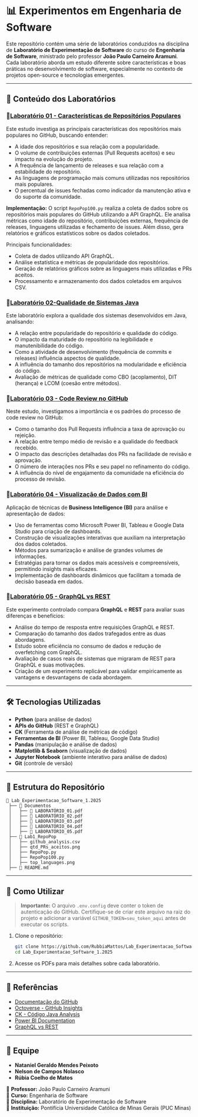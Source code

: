 # 📊 Experimentos em Engenharia de Software

Este repositório contém uma série de laboratórios conduzidos na disciplina de **Laboratório de Experimentação de Software** do curso de **Engenharia de Software**, ministrado pelo professor **João Paulo Carneiro Aramuni**. Cada laboratório aborda um estudo diferente sobre características e boas práticas no desenvolvimento de software, especialmente no contexto de projetos open-source e tecnologias emergentes.

---

## 📌 Conteúdo dos Laboratórios

### 🔹[Laboratório 01 - Características de Repositórios Populares](Documentos/LABORATÓRIO_01.pdf)
Este estudo investiga as principais características dos repositórios mais populares no GitHub, buscando entender:
- A idade dos repositórios e sua relação com a popularidade.
- O volume de contribuições externas (Pull Requests aceitos) e seu impacto na evolução do projeto.
- A frequência de lançamento de releases e sua relação com a estabilidade do repositório.
- As linguagens de programação mais comuns utilizadas nos repositórios mais populares.
- O percentual de issues fechadas como indicador da manutenção ativa e do suporte da comunidade.

**Implementação:**
O script `RepoPop100.py` realiza a coleta de dados sobre os repositórios mais populares do GitHub utilizando a API 
GraphQL. Ele analisa métricas como idade do repositório, contribuições externas, frequência de releases, linguagens utilizadas e fechamento de issues. Além disso, gera relatórios e gráficos estatísticos sobre os dados coletados. 

Principais funcionalidades:
- Coleta de dados utilizando API GraphQL.
- Análise estatística e métricas de popularidade dos repositórios.
- Geração de relatórios gráficos sobre as linguagens mais utilizadas e PRs aceitos.
- Processamento e armazenamento dos dados coletados em arquivos CSV.

### 🔹[Laboratório 02-Qualidade de Sistemas Java](Documentos/LABORATÓRIO_02.pdf)
Este laboratório explora a qualidade dos sistemas desenvolvidos em Java, analisando:
- A relação entre popularidade do repositório e qualidade do código.
- O impacto da maturidade do repositório na legibilidade e manutenibilidade do código.
- Como a atividade de desenvolvimento (frequência de commits e releases) influência aspectos de qualidade.
- A influência do tamanho dos repositórios na modularidade e eficiência do código.
- Avaliação de métricas de qualidade como CBO (acoplamento), DIT (herança) e LCOM (coesão entre métodos).

### 🔹[Laboratório 03 - Code Review no GitHub](Documentos/LABORATÓRIO_03.pdf)
Neste estudo, investigamos a importância e os padrões do processo de code review no GitHub:
- Como o tamanho dos Pull Requests influência a taxa de aprovação ou rejeição.
- A relação entre tempo médio de revisão e a qualidade do feedback recebido.
- O impacto das descrições detalhadas dos PRs na facilidade de revisão e aprovação.
- O número de interações nos PRs e seu papel no refinamento do código.
- A influência do nível de engajamento da comunidade na eficiência do processo de revisão.

### 🔹[Laboratório 04 - Visualização de Dados com BI](Documentos/LABORATÓRIO_04.pdf)
Aplicação de técnicas de **Business Intelligence (BI)** para análise e apresentação de dados:
- Uso de ferramentas como Microsoft Power BI, Tableau e Google Data Studio para criação de dashboards.
- Construção de visualizações interativas que auxiliam na interpretação dos dados coletados.
- Métodos para sumarização e análise de grandes volumes de informações.
- Estratégias para tornar os dados mais acessíveis e compreensíveis, permitindo insights mais eficazes.
- Implementação de dashboards dinâmicos que facilitam a tomada de decisão baseada em dados.

### 🔹[Laboratório 05 - GraphQL vs REST](Documentos/LABORATÓRIO_05.pdf)
Este experimento controlado compara **GraphQL** e **REST** para avaliar suas diferenças e benefícios:
- Análise do tempo de resposta entre requisições GraphQL e REST.
- Comparação do tamanho dos dados trafegados entre as duas abordagens.
- Estudo sobre eficiência no consumo de dados e redução de overfetching com GraphQL.
- Avaliação de casos reais de sistemas que migraram de REST para GraphQL e suas motivações.
- Criação de um experimento replicável para validar empiricamente as vantagens e desvantagens de cada abordagem.

---

## 🛠️ Tecnologias Utilizadas
- **Python** (para análise de dados)
- **APIs do GitHub** (REST e GraphQL)
- **CK** (Ferramenta de análise de métricas de código)
- **Ferramentas de BI** (Power BI, Tableau, Google Data Studio)
- **Pandas** (manipulação e análise de dados)
- **Matplotlib & Seaborn** (visualização de dados)
- **Jupyter Notebook** (ambiente interativo para análise de dados)
- **Git** (controle de versão)

---

## 📂 Estrutura do Repositório
```
📂 Lab_Experimentacao_Software_1.2025
 ├── 📂 Documentos
 │   ├── 📄 LABORATÓRIO_01.pdf
 │   ├── 📄 LABORATÓRIO_02.pdf
 │   ├── 📄 LABORATÓRIO_03.pdf
 │   ├── 📄 LABORATÓRIO_04.pdf
 │   ├── 📄 LABORATÓRIO_05.pdf
 ├── 📂 Lab1_RepoPop
 │   ├── github_analysis.csv
 │   ├── qtd_PRs_aceitos.png
 │   ├── RepoPop.py
 │   ├── RepoPop100.py
 │   ├── top_languages.png
 ├── 📜 README.md
```

---

## 🚀 Como Utilizar
> **Importante:** O arquivo `.env.config` deve conter o token de autenticação do GitHub. Certifique-se de criar este arquivo na raiz do projeto e adicionar a variável `GITHUB_TOKEN=seu_token_aqui` antes de executar os scripts.

1. Clone o repositório:
   ```sh
   git clone https://github.com/RubbiaMattos/Lab_Experimentacao_Software_1.2025.git
   cd Lab_Experimentacao_Software_1.2025
   ```
2. Acesse os PDFs para mais detalhes sobre cada laboratório.

---

## 📖 Referências
- [Documentação do GitHub](https://docs.github.com/pt)
- [Octoverse - GitHub Insights](https://octoverse.github.com/)
- [CK - Código Java Analysis](https://github.com/mauricioaniche/ck)
- [Power BI Documentation](https://docs.microsoft.com/en-us/power-bi/fundamentals/service-get-started)
- [GraphQL vs REST](https://graphql.org/learn/)

---

## 👥 Equipe
- **Nataniel Geraldo Mendes Peixoto**  
- **Nelson de Campos Nolasco**  
- **Rúbia Coelho de Matos**  

📌 **Professor:** João Paulo Carneiro Aramuni  
📌 **Curso:** Engenharia de Software  
📌 **Disciplina:** Laboratório de Experimentação de Software  
📌 **Instituição:** Pontifícia Universidade Católica de Minas Gerais (PUC Minas)

